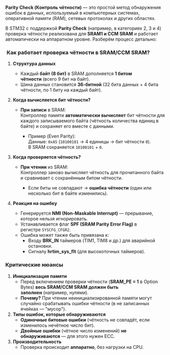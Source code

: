 **Parity Check (Контроль чётности)** — это простой метод обнаружения ошибок в данных, используемый в компьютерных системах, оперативной памяти (RAM), сетевых протоколах и других областях.

В STM32 с поддержкой **Parity Check** (например, в категориях 2, 3 и 4) проверка чётности реализована для **SRAM1 и CCM SRAM** и работает автоматически на аппаратном уровне. Разберём процесс детально:

###  **Как работает проверка чётности в SRAM/CCM SRAM?**

1. **Структура данных**
    
    - Каждый **байт (8 бит)** в SRAM дополняется **1 битом чётности** (всего 9 бит на байт).
    - Шина данных становится **36-битной** (32 бита данных + 4 бита чётности, по 1 биту на каждый байт).

2. **Когда вычисляется бит чётности?**
    
    - **При записи** в SRAM:  
        Контроллер памяти **автоматически вычисляет** бит чётности для каждого записываемого байта (чётность количества единиц в байте) и сохраняет его вместе с данными.
        
        - Пример (Even Parity):  
            Данные: `0xA5` (`10100101` → 4 единицы → бит чётности `0`).  
            В SRAM сохраняется `10100101` + `0`.

3. **Когда проверяется чётность?**
    
    - **При чтении** из SRAM:  
        Контроллер заново вычисляет чётность для прочитанного байта и сравнивает с сохранённым битом чётности.
        
        - Если биты не совпадают → **ошибка чётности** (один или несколько бит в байте изменились).
    
4. **Реакция на ошибку**
    
    - Генерируется **NMI (Non-Maskable Interrupt)** — прерывание, которое нельзя игнорировать.
    - Устанавливается флаг **SPF (SRAM Parity Error Flag)** в регистре `SYSCFG_CFGR2`.
    - Ошибка может также быть привязана к:
        - Входу **BRK_IN** таймеров (TIM1, TIM8 и др.) для аварийной остановки.
        - Сигналу **hrtim_sys_flt** (для высокоточных таймеров).

### **Критические нюансы**

1. **Инициализация памяти**
    - Перед включением проверки чётности (**SRAM_PE = 1** в Option Bytes) **весь SRAM/CCM SRAM должен быть заполнен** (например, нулями).
    - **Почему?** При чтении неинициализированной памяти могут случайно срабатывать ошибки чётности (в не записанных ячейках — "мусор").
2. **Типы ошибок, которые обнаруживаются**
    - **Одиночные битовые ошибки** (чётность не совпадёт, если изменилось нечётное число бит).
    - **Двойные ошибки** (чётное число изменений) **не обнаруживаются** — для этого нужен ECC.
3. **Производительность**
    - Проверка происходит **аппаратно**, без нагрузки на CPU.

